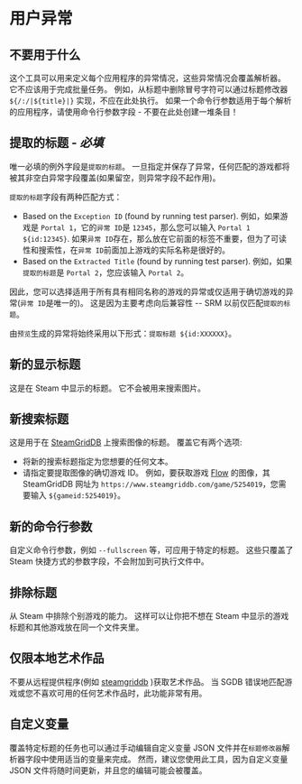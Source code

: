 # 用户异常
## 不要用于什么
这个工具可以用来定义每个应用程序的异常情况，这些异常情况会覆盖解析器。 它不应该用于完成批量任务。 例如，从标题中删除冒号字符可以通过标题修改器 `${/:/|${title}|}` 实现，不应在此处执行。 如果一个命令行参数适用于每个解析的应用程序，请使用命令行参数字段 - 不要在此处创建一堆条目！

## 提取的标题 - *必填*
唯一必填的例外字段是`提取的标题`。 一旦指定并保存了异常，任何匹配的游戏都将被其非空白异常字段覆盖(如果留空，则异常字段不起作用)。

`提取的标题`字段有两种匹配方式：

* Based on the `Exception ID` (found by running test parser). 例如，如果游戏是 `Portal 1`，它的`异常 ID`是 `12345`，那么您可以输入 `Portal 1 ${id:12345}`. 如果`异常 ID`存在，那么放在它前面的标签不重要，但为了可读性和搜索性，在`异常 ID`前面加上游戏的实际名称是很好的。
* Based on the `Extracted Title` (found by running test parser). 例如，如果`提取的标题`是 `Portal 2`，您应该输入 `Portal 2`。

因此，您可以选择适用于所有具有相同名称的游戏的异常或仅适用于确切游戏的异常(`异常 ID`是唯一的)。 这是因为主要考虑向后兼容性 -- SRM 以前仅匹配`提取的标题`。

由`预览`生成的异常将始终采用以下形式：`提取标题 ${id:XXXXXX}`。

## 新的显示标题

这是在 Steam 中显示的标题。 它不会被用来搜索图片。

## 新搜索标题

这是用于在 [SteamGridDB](https://www.steamgriddb.com) 上搜索图像的标题。 覆盖它有两个选项:

* 将新的搜索标题指定为您想要的任何文本。
* 请指定要提取图像的确切游戏 ID。 例如，要获取游戏 [Flow](https://www.steamgriddb.com/game/5254019) 的图像，其 SteamGridDB 网址为 `https://www.steamgriddb.com/game/5254019`，您需要输入 `${gameid:5254019}`。

## 新的命令行参数

自定义命令行参数，例如 `--fullscreen` 等，可应用于特定的标题。 这些只覆盖了 Steam 快捷方式的参数字段，不会附加到可执行文件中。

## 排除标题

从 Steam 中排除个别游戏的能力。 这样可以让你把不想在 Steam 中显示的游戏标题和其他游戏放在同一个文件夹里。

## 仅限本地艺术作品

不要从远程提供程序(例如 [steamgriddb](https://www.steamgriddb.com) )获取艺术作品。 当 SGDB 错误地匹配游戏或您不喜欢可用的任何艺术作品时，此功能非常有用。

## 自定义变量
覆盖特定标题的任务也可以通过手动编辑自定义变量 JSON 文件并在`标题修改器`解析器字段中使用适当的变量来完成。 然而，建议您使用此工具，因为自定义变量 JSON 文件将随时间更新，并且您的编辑可能会被覆盖。
